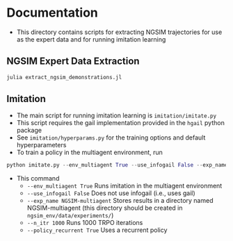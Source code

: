 # Documentation
- This directory contains scripts for extracting NGSIM trajectories for use as the expert data and for running imitation learning

## NGSIM Expert Data Extraction
```julia
julia extract_ngsim_demonstrations.jl
```

## Imitation
- The main script for running imitation learning is `imitation/imitate.py`
- This script requires the gail implementation provided in the `hgail` python package
- See `imitation/hyperparams.py` for the training options and default hyperparameters
- To train a policy in the multiagent environment, run
```python
python imitate.py --env_multiagent True --use_infogail False --exp_name NGSIM-multiagent --n_itr 1000 --policy_recurrent True
```
- This command
  + `--env_multiagent True` Runs imitation in the multiagent environment
  + `--use_infogail False` Does not use infogail (i.e., uses gail)
  + `--exp_name NGSIM-multiagent` Stores results in a directory named NGSIM-multiagent (this directory should be created in `ngsim_env/data/experiments/`)
  + `--n_itr 1000` Runs 1000 TRPO iterations
  + `--policy_recurrent True` Uses a recurrent policy
